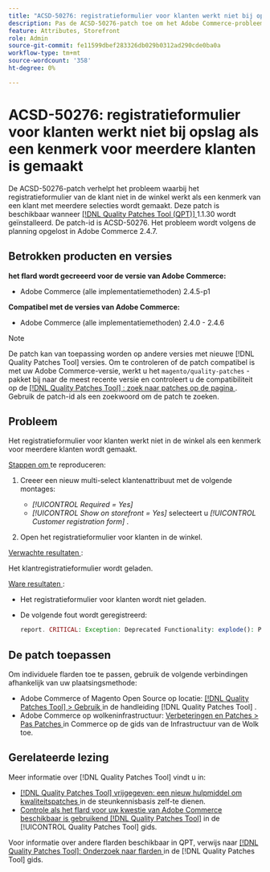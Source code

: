 ```yaml
---
title: "ACSD-50276: registratieformulier voor klanten werkt niet bij opslag als een kenmerk voor meerdere klanten wordt gemaakt."
description: Pas de ACSD-50276-patch toe om het Adobe Commerce-probleem op te lossen waarbij het registratieformulier van de klant niet werkt op de winkel als een kenmerk van een klant met meerdere selecties wordt gemaakt.
feature: Attributes, Storefront
role: Admin
source-git-commit: fe11599dbef283326db029b0312ad290cde0ba0a
workflow-type: tm+mt
source-wordcount: '358'
ht-degree: 0%

---
```


# ACSD-50276: registratieformulier voor klanten werkt niet bij opslag als een kenmerk voor meerdere klanten is gemaakt

De ACSD-50276-patch verhelpt het probleem waarbij het registratieformulier van de klant niet in de winkel werkt als een kenmerk van een klant met meerdere selecties wordt gemaakt. Deze patch is beschikbaar wanneer [[!DNL Quality Patches Tool (QPT)] ](https://experienceleague.adobe.com/en/docs/commerce-knowledge-base/kb/announcements/commerce-announcements/magento-quality-patches-released-new-tool-to-self-serve-quality-patches) 1.1.30 wordt geïnstalleerd. De patch-id is ACSD-50276. Het probleem wordt volgens de planning opgelost in Adobe Commerce 2.4.7.

## Betrokken producten en versies

**het flard wordt gecreeerd voor de versie van Adobe Commerce:**

* Adobe Commerce (alle implementatiemethoden) 2.4.5-p1

**Compatibel met de versies van Adobe Commerce:**

* Adobe Commerce (alle implementatiemethoden) 2.4.0 - 2.4.6

>[!NOTE]
>
>De patch kan van toepassing worden op andere versies met nieuwe [!DNL Quality Patches Tool] versies. Om te controleren of de patch compatibel is met uw Adobe Commerce-versie, werkt u het `magento/quality-patches` -pakket bij naar de meest recente versie en controleert u de compatibiliteit op de [[!DNL Quality Patches Tool] : zoek naar patches op de pagina ](https://experienceleague.adobe.com/tools/commerce-quality-patches/index.html) . Gebruik de patch-id als een zoekwoord om de patch te zoeken.

## Probleem

Het registratieformulier voor klanten werkt niet in de winkel als een kenmerk voor meerdere klanten wordt gemaakt.

<u> Stappen om </u> te reproduceren:

1. Creeer een nieuw multi-select klantenattribuut met de volgende montages:

   * *[!UICONTROL Required = Yes]*
   * *[!UICONTROL Show on storefront = Yes]* selecteert u *[!UICONTROL Customer registration form]* .

1. Open het registratieformulier voor klanten in de winkel.

<u> Verwachte resultaten </u>:

Het klantregistratieformulier wordt geladen.

<u> Ware resultaten </u>:

* Het registratieformulier voor klanten wordt niet geladen.
* De volgende fout wordt geregistreerd:

  ```PHP
  report. CRITICAL: Exception: Deprecated Functionality: explode(): Passing null to parameter #2 ($string) of type string is deprecated in vendor/magento/module-custom-attribute-management/Block/Form/Renderer/Multiselect.php
  ```

## De patch toepassen

Om individuele flarden toe te passen, gebruik de volgende verbindingen afhankelijk van uw plaatsingsmethode:

* Adobe Commerce of Magento Open Source op locatie: [[!DNL Quality Patches Tool]  > Gebruik ](/help/tools/quality-patches-tool/usage.md) in de handleiding [!DNL Quality Patches Tool] .
* Adobe Commerce op wolkeninfrastructuur: [ Verbeteringen en Patches > Pas Patches ](https://experienceleague.adobe.com/docs/commerce-cloud-service/user-guide/develop/upgrade/apply-patches.html) in Commerce op de gids van de Infrastructuur van de Wolk toe.

## Gerelateerde lezing

Meer informatie over [!DNL Quality Patches Tool] vindt u in:

* [[!DNL Quality Patches Tool]  vrijgegeven: een nieuw hulpmiddel om kwaliteitspatches ](https://experienceleague.adobe.com/en/docs/commerce-knowledge-base/kb/announcements/commerce-announcements/magento-quality-patches-released-new-tool-to-self-serve-quality-patches) in de steunkennisbasis zelf-te dienen.
* [ Controle als het flard voor uw kwestie van Adobe Commerce beschikbaar is gebruikend  [!DNL Quality Patches Tool]](/help/tools/quality-patches-tool/patches-available-in-qpt/check-patch-for-magento-issue-with-magento-quality-patches.md) in de [!UICONTROL Quality Patches Tool] gids.


Voor informatie over andere flarden beschikbaar in QPT, verwijs naar [[!DNL Quality Patches Tool]: Onderzoek naar flarden ](https://experienceleague.adobe.com/tools/commerce-quality-patches/index.html) in de [!DNL Quality Patches Tool] gids.

